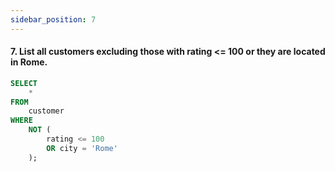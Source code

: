 ```yaml
---
sidebar_position: 7
---
```


#### 7. List all customers excluding those with rating <= 100 or they are located in Rome.

```sql
SELECT
    *
FROM
    customer
WHERE
    NOT (
        rating <= 100
        OR city = 'Rome'
    );
```
